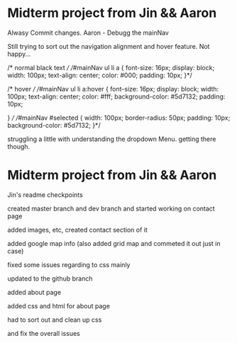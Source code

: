 
# Midterm project from Jin && Aaron 

Alwasy Commit changes.
Aaron - Debugg the mainNav



Still trying to sort out the navigation alignment and hover feature. Not happy... 

 /* normal black text */
/*#mainNav ul li a
{
	font-size: 16px;
	display: block;
	width: 100px;
	text-align: center;
	color: #000;
	padding: 10px;
}*/

/* hover */
/*#mainNav ul li a:hover
{
	font-size: 16px;
	display: block;
	width: 100px;
	text-align: center;
	color: #fff;
	background-color: #5d7132;
	padding: 10px;

}
*/
/*#mainNav #selected
{
	width: 100px;
	border-radius: 50px;
	padding: 10px;
	background-color: #5d7132;
}*/

struggling a little with understanding the dropdown Menu. getting there though.

# Midterm project from Jin && Aaron

Jin's readme checkpoints 

created master branch and dev branch and started working on contact page 

added images, etc, created contact section of it 

added google map info (also added grid map and commeted it out just in case)

fixed some issues regarding to css mainly 

updated to the github branch

added about page 

added css and html for about page 

had to sort out and clean up css 

and fix the overall issues 

